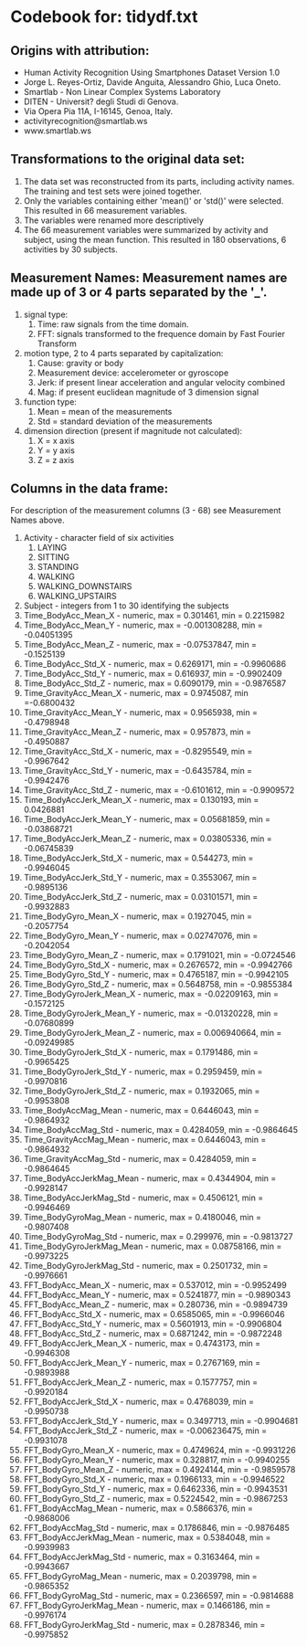 <h1>
Codebook for: tidydf.txt
</h1>
<h2>
Origins with attribution:
</h2>
<ul>
<li>Human Activity Recognition Using Smartphones Dataset Version 1.0
<li>Jorge L. Reyes-Ortiz, Davide Anguita, Alessandro Ghio, Luca Oneto.
<li>Smartlab - Non Linear Complex Systems Laboratory
<li>DITEN - Universit? degli Studi di Genova.
<li>Via Opera Pia 11A, I-16145, Genoa, Italy.
<li>activityrecognition@smartlab.ws
<li>www.smartlab.ws
</ul>
<h2>
Transformations to the original data set:
</h2>
<ol>
<li>The data set was reconstructed from its parts, including activity names.  The training and test sets were joined together.
<li>Only the variables containing either 'mean()' or 'std()' were selected.  This resulted in 66 measurement variables.
<li>The variables were renamed more descriptively
<li>The 66 measurement variables were summarized by activity and subject, using the mean function.  This resulted in 180 observations, 6 activities by 30 subjects.
</ol>
<h2>
Measurement Names:  Measurement names are made up of 3 or 4 parts separated by the '_'.
</h2>
<ol>
<li>signal type:
<ol>
<li>Time: raw signals from the time domain.
<li>FFT: signals transformed to the frequence domain by Fast Fourier Transform
</ol>
<li>motion type, 2 to 4 parts separated by capitalization:
<ol>
<li>Cause: gravity or body
<li>Measurement device: accelerometer or gyroscope
<li>Jerk: if present linear acceleration and angular velocity combined
<li>Mag: if present euclidean magnitude of 3 dimension signal
</ol>
<li>function type:
<ol>
<li>Mean = mean of the measurements
<li>Std = standard deviation of the measurements
</ol>
<li>dimension direction (present if magnitude not calculated):
<ol>
<li>X = x axis
<li>Y = y axis
<li>Z = z axis
</ol>
</ol>
<h2>
Columns in the data frame:
</h2>
For description of the measurement columns (3 - 68) see Measurement Names above.
<ol>
<li>Activity - character field of six activities
<ol>
<li>LAYING
<li>SITTING
<li>STANDING
<li>WALKING
<li>WALKING_DOWNSTAIRS
<li>WALKING_UPSTAIRS
</ol>
<li>Subject - integers from 1 to 30 identifying the subjects
<li>Time_BodyAcc_Mean_X - numeric, max = 0.301461, min = 0.2215982 
<li>Time_BodyAcc_Mean_Y - numeric, max = -0.001308288, min = -0.04051395
<li>Time_BodyAcc_Mean_Z - numeric, max = -0.07537847, min = -0.1525139
<li>Time_BodyAcc_Std_X - numeric, max = 0.6269171, min = -0.9960686
<li>Time_BodyAcc_Std_Y - numeric, max = 0.616937, min = -0.9902409
<li>Time_BodyAcc_Std_Z - numeric, max = 0.6090179, min = -0.9876587
<li>Time_GravityAcc_Mean_X - numeric, max = 0.9745087, min =-0.6800432
<li>Time_GravityAcc_Mean_Y - numeric, max = 0.9565938, min = -0.4798948
<li>Time_GravityAcc_Mean_Z - numeric, max = 0.957873, min = -0.4950887
<li>Time_GravityAcc_Std_X - numeric, max = -0.8295549, min = -0.9967642
<li>Time_GravityAcc_Std_Y - numeric, max = -0.6435784, min = -0.9942476
<li>Time_GravityAcc_Std_Z - numeric, max = -0.6101612, min = -0.9909572
<li>Time_BodyAccJerk_Mean_X - numeric, max = 0.130193, min = 0.0426881
<li>Time_BodyAccJerk_Mean_Y - numeric, max = 0.05681859, min = -0.03868721
<li>Time_BodyAccJerk_Mean_Z - numeric, max = 0.03805336, min = -0.06745839
<li>Time_BodyAccJerk_Std_X - numeric, max = 0.544273, min = -0.9946045
<li>Time_BodyAccJerk_Std_Y - numeric, max = 0.3553067, min = -0.9895136
<li>Time_BodyAccJerk_Std_Z - numeric, max = 0.03101571, min = -0.9932883
<li>Time_BodyGyro_Mean_X - numeric, max = 0.1927045, min = -0.2057754
<li>Time_BodyGyro_Mean_Y - numeric, max = 0.02747076, min = -0.2042054
<li>Time_BodyGyro_Mean_Z - numeric, max = 0.1791021, min = -0.0724546
<li>Time_BodyGyro_Std_X - numeric, max = 0.2676572, min = -0.9942766
<li>Time_BodyGyro_Std_Y - numeric, max = 0.4765187, min = -0.9942105
<li>Time_BodyGyro_Std_Z - numeric, max = 0.5648758, min = -0.9855384
<li>Time_BodyGyroJerk_Mean_X - numeric, max = -0.02209163, min = -0.1572125
<li>Time_BodyGyroJerk_Mean_Y - numeric, max = -0.01320228, min = -0.07680899
<li>Time_BodyGyroJerk_Mean_Z - numeric, max = 0.006940664, min = -0.09249985
<li>Time_BodyGyroJerk_Std_X - numeric, max = 0.1791486, min = -0.9965425
<li>Time_BodyGyroJerk_Std_Y - numeric, max = 0.2959459, min = -0.9970816
<li>Time_BodyGyroJerk_Std_Z - numeric, max = 0.1932065, min = -0.9953808
<li>Time_BodyAccMag_Mean - numeric, max = 0.6446043, min = -0.9864932
<li>Time_BodyAccMag_Std - numeric, max = 0.4284059, min = -0.9864645
<li>Time_GravityAccMag_Mean - numeric, max = 0.6446043, min = -0.9864932
<li>Time_GravityAccMag_Std - numeric, max = 0.4284059, min = -0.9864645
<li>Time_BodyAccJerkMag_Mean - numeric, max = 0.4344904, min = -0.9928147
<li>Time_BodyAccJerkMag_Std - numeric, max = 0.4506121, min = -0.9946469
<li>Time_BodyGyroMag_Mean - numeric, max = 0.4180046, min = -0.9807408
<li>Time_BodyGyroMag_Std - numeric, max = 0.299976, min = -0.9813727
<li>Time_BodyGyroJerkMag_Mean - numeric, max = 0.08758166, min = -0.9973225
<li>Time_BodyGyroJerkMag_Std - numeric, max = 0.2501732, min = -0.9976661
<li>FFT_BodyAcc_Mean_X - numeric, max = 0.537012, min = -0.9952499
<li>FFT_BodyAcc_Mean_Y - numeric, max = 0.5241877, min = -0.9890343
<li>FFT_BodyAcc_Mean_Z - numeric, max = 0.280736, min = -0.9894739
<li>FFT_BodyAcc_Std_X - numeric, max = 0.6585065, min = -0.9966046
<li>FFT_BodyAcc_Std_Y - numeric, max = 0.5601913, min = -0.9906804
<li>FFT_BodyAcc_Std_Z - numeric, max = 0.6871242, min = -0.9872248
<li>FFT_BodyAccJerk_Mean_X - numeric, max = 0.4743173, min = -0.9946308
<li>FFT_BodyAccJerk_Mean_Y - numeric, max = 0.2767169, min = -0.9893988
<li>FFT_BodyAccJerk_Mean_Z - numeric, max = 0.1577757, min = -0.9920184
<li>FFT_BodyAccJerk_Std_X - numeric, max = 0.4768039, min = -0.9950738
<li>FFT_BodyAccJerk_Std_Y - numeric, max = 0.3497713, min = -0.9904681
<li>FFT_BodyAccJerk_Std_Z - numeric, max = -0.006236475, min = -0.9931078
<li>FFT_BodyGyro_Mean_X - numeric, max = 0.4749624, min = -0.9931226
<li>FFT_BodyGyro_Mean_Y - numeric, max = 0.328817, min = -0.9940255
<li>FFT_BodyGyro_Mean_Z - numeric, max = 0.4924144, min = -0.9859578
<li>FFT_BodyGyro_Std_X - numeric, max = 0.1966133, min = -0.9946522
<li>FFT_BodyGyro_Std_Y - numeric, max = 0.6462336, min = -0.9943531
<li>FFT_BodyGyro_Std_Z - numeric, max = 0.5224542, min = -0.9867253
<li>FFT_BodyAccMag_Mean - numeric, max = 0.5866376, min = -0.9868006
<li>FFT_BodyAccMag_Std - numeric, max = 0.1786846, min = -0.9876485
<li>FFT_BodyAccJerkMag_Mean - numeric, max = 0.5384048, min = -0.9939983
<li>FFT_BodyAccJerkMag_Std - numeric, max = 0.3163464, min = -0.9943667
<li>FFT_BodyGyroMag_Mean - numeric, max = 0.2039798, min = -0.9865352
<li>FFT_BodyGyroMag_Std - numeric, max = 0.2366597, min = -0.9814688
<li>FFT_BodyGyroJerkMag_Mean - numeric, max = 0.1466186, min = -0.9976174
<li>FFT_BodyGyroJerkMag_Std - numeric, max = 0.2878346, min = -0.9975852
</ol>
